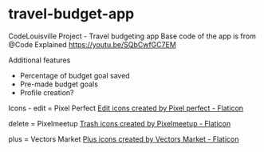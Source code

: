 # travel-budget-app
 CodeLouisville Project - Travel budgeting app 
Base code of the app is from @Code Explained
https://youtu.be/SQbCwfGC7EM

Additional features
 - Percentage of budget goal saved
 - Pre-made budget goals
 - Profile creation?

 Icons - edit = Pixel Perfect <a href="https://www.flaticon.com/free-icons/edit" title="edit icons">Edit icons created by Pixel perfect - Flaticon</a>

 delete = Pixelmeetup <a href="https://www.flaticon.com/free-icons/trash" title="trash icons">Trash icons created by Pixelmeetup - Flaticon</a>

 plus = Vectors Market <a href="https://www.flaticon.com/free-icons/plus" title="plus icons">Plus icons created by Vectors Market - Flaticon</a>